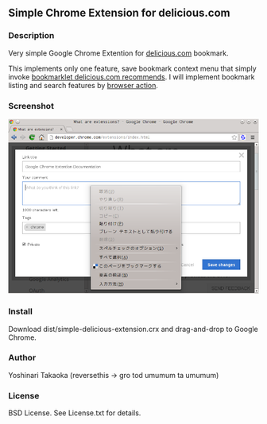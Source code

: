 ## Simple Chrome Extension for delicious.com

### Description

Very simple Google Chrome Extention for [delicious.com](https://delicious.com/) bookmark.

This implements only one feature, save bookmark context menu that simply invoke [bookmarklet delicious.com recommends](https://delicious.com/tools). I will implement bookmark listing and search features by [browser action](http://developer.chrome.com/extensions/browserAction.html).

### Screenshot

![Screenshot of this software](/screenshot/screenshot.png)

### Install

Download dist/simple-delicious-extension.crx and drag-and-drop to Google Chrome.

### Author

Yoshinari Takaoka (reversethis -> gro tod umumum ta umumum)

### License

BSD License. See License.txt for details.
